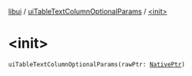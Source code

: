 [libui](../index.md) / [uiTableTextColumnOptionalParams](index.md) / [&lt;init&gt;](./-init-.md)

# &lt;init&gt;

`uiTableTextColumnOptionalParams(rawPtr: `[`NativePtr`](../../kotlinx.cinterop/-native-ptr.md)`)`